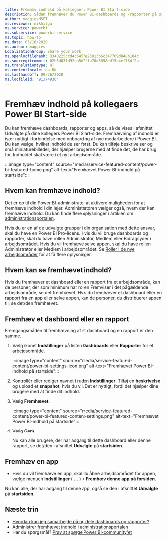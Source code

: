 ```yaml
---
title: Fremhæv indhold på kollegaers Power BI Start-side
description: Sådan fremhæver du Power BI-dashboards og -rapporter på siden Power BI Start for kollegaer i din organisation.
author: maggiesMSFT
ms.reviewer: nikhilga
ms.service: powerbi
ms.subservice: powerbi-service
ms.topic: how-to
ms.date: 03/16/2020
ms.author: maggies
LocalizationGroup: Share your work
ms.openlocfilehash: 3340225ccd4c6457e25013b6c347769d848b104c
ms.sourcegitcommit: 02b5d031d92ea5d7ffa70d5098ed15e4ef764f2a
ms.translationtype: HT
ms.contentlocale: da-DK
ms.lasthandoff: 09/26/2020
ms.locfileid: "91374930"
---
```

# <a name="feature-content-on-colleagues-power-bi-home-page"></a>Fremhæv indhold på kollegaers Power BI Start-side

Du kan fremhæve dashboards, rapporter og apps, så de vises i afsnittet Udvalgte på dine kollegers Power BI Start-side. Fremhævning af indhold er især nyttigt i forbindelse med onboarding af nye medarbejdere i Power BI. Du kan vælge, hvilket indhold de ser først. Du kan tilføje beskrivelser og små miniaturebilleder, der hjælper brugerne med at finde det, de har brug for. Indholdet skal være i et nyt arbejdsområde.

:::image type="content" source="media/service-featured-content/power-bi-featured-home.png" alt-text="Fremhævet Power BI-indhold på startside":::

## <a name="who-can-feature-content"></a>Hvem kan fremhæve indhold?

Det er op til din Power BI-administrator at aktivere muligheden for at fremhæve indhold i din lejer. Administratoren vælger også, hvem der kan fremhæve indhold. Du kan finde flere oplysninger i artiklen om [administrationsportalen](../admin/service-admin-portal.md#featured-content).

Hvis du er en af de udvalgte grupper i din organisation med dette ansvar, skal du have en Power BI Pro-licens. Hvis du vil bruge dashboards og rapporter, skal du have rollen Administrator, Medlem eller Bidragsyder i arbejdsområdet. Hvis du vil fremhæve selve appen, skal du have rollen Administrator eller Medlem i arbejdsområdet. Se [Roller i de nye arbejdsområder](service-new-workspaces.md#roles-in-the-new-workspaces) for at få flere oplysninger.

## <a name="who-sees-featured-content"></a>Hvem kan se fremhævet indhold?

Hvis du fremhæver et dashboard eller en rapport fra et arbejdsområde, kan de personer, der som minimum har rollen Fremviser i det pågældende arbejdsområde, se det fremhævet. Hvis du fremhæver et dashboard eller en rapport fra en app eller selve appen, kan de personer, du distribuerer appen til, se det/den fremhævet.

## <a name="feature-a-dashboard-or-report"></a>Fremhæv et dashboard eller en rapport

Fremgangsmåden til fremhævning af et dashboard og en rapport er den samme.

1. Vælg ikonet **Indstillinger** på listen **Dashboards** eller **Rapporter** for et arbejdsområde.

    :::image type="content" source="media/service-featured-content/power-bi-settings-icon.png" alt-text="Fremhævet Power BI-indhold på startside":::

2. Kontrollér eller rediger navnet i ruden **Indstillinger**. Tilføj en **beskrivelse** og upload et **snapshot**, hvis du vil. Det er nyttigt, fordi det hjælper dine brugere med at finde dit indhold.

3. Vælg **Fremhævet**.

    :::image type="content" source="media/service-featured-content/power-bi-featured-content-settings.png" alt-text="Fremhævet Power BI-indhold på startside":::

4. Vælg **Gem**.

    Nu kan alle brugere, der har adgang til dette dashboard eller denne rapport, se det/den i afsnittet **Udvalgte** på **startsiden**.

## <a name="feature-an-app"></a>Fremhæv en app

- Hvis du vil fremhæve en app, skal du åbne arbejdsområdet for appen, vælge menuen **Indstillinger** ( **...** ) > **Fremhæv denne app på forsiden**.

Nu kan alle, der har adgang til denne app, også se den i afsnittet **Udvalgte** på **startsiden**.

## <a name="next-steps"></a>Næste trin

* [Hvordan kan jeg samarbejde på og dele dashboards og rapporter?](../collaborate-share/service-how-to-collaborate-distribute-dashboards-reports.md)
* [Administrer fremhævet indhold i administrationsportalen](../admin/service-admin-portal.md#manage-featured-content)
* Har du spørgsmål? [Prøv at spørge Power BI-community'et](https://community.powerbi.com/)
